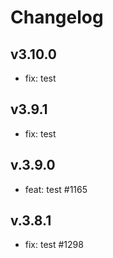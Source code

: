 # Changelog

## v3.10.0

- fix: test

## v3.9.1
 
 - fix: test

## v.3.9.0
 
 - feat: test #1165

## v.3.8.1
 
 - fix: test #1298
